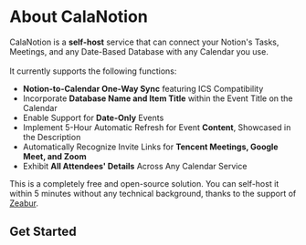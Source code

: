 # About CalaNotion

CalaNotion is a **self-host** service that can connect your Notion's Tasks, Meetings, and any Date-Based Database with any Calendar you use.
<br><br>
It currently supports the following functions:
* **Notion-to-Calendar One-Way Sync** featuring ICS Compatibility
* Incorporate **Database Name and Item Title** within the Event Title on the Calendar
* Enable Support for **Date-Only** Events
* Implement 5-Hour Automatic Refresh for Event **Content**, Showcased in the Description
* Automatically Recognize Invite Links for **Tencent Meetings, Google Meet, and Zoom**
* Exhibit **All Attendees' Details** Across Any Calendar Service

This is a completely free and open-source solution. You can self-host it within 5 minutes without any technical background, thanks to the support of [Zeabur](https://zeabur.com).

## Get Started
